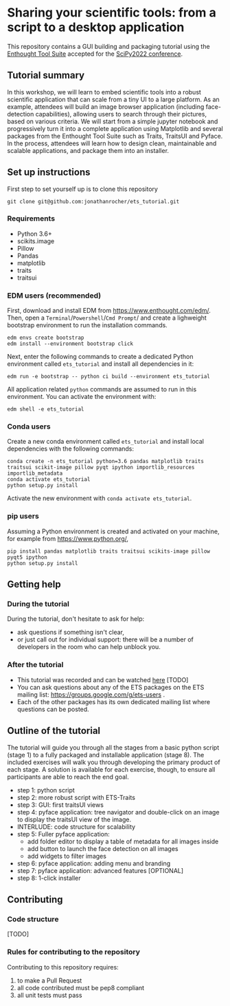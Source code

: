 # Sharing your scientific tools: from a script to a desktop application
This repository contains a GUI building and packaging tutorial using the 
[Enthought Tool Suite](https://docs.enthought.com/ets/) accepted for the 
[SciPy2022 conference](https://www.scipy2022.scipy.org/).

## Tutorial summary

In this workshop, we will learn to embed scientific tools into a robust 
scientific application that can scale from a tiny UI to a large platform. As an 
example, attendees will build an image browser application (including 
face-detection capabilities), allowing users to search through their pictures, 
based on various criteria. We will start from a simple jupyter notebook and 
progressively turn it into a complete application using Matplotlib and several 
packages from the Enthought Tool Suite such as Traits, TraitsUI and Pyface. In 
the process, attendees will learn how to design clean, maintainable and 
scalable applications, and package them into an installer.

## Set up instructions
First step to set yourself up is to clone this repository
```commandline
git clone git@github.com:jonathanrocher/ets_tutorial.git
```

### Requirements

- Python 3.6+
- scikits.image
- Pillow
- Pandas
- matplotlib
- traits
- traitsui

### EDM users (recommended)
First, download and install EDM from https://www.enthought.com/edm/. Then, 
open a `Terminal`/`Powershell`/`Cmd Prompt`/ and create a lighweight bootstrap environment to run the installation commands.
```commandline
edm envs create bootstrap
edm install --environment bootstrap click
```
Next, enter the following commands to create a 
dedicated Python environment called `ets_tutorial` and install all dependencies in it:
```commandline
edm run -e bootstrap -- python ci build --environment ets_tutorial
```
All application related `python` commands are assumed to run in this
environment. You can activate the environment with:
```commandline
edm shell -e ets_tutorial
```

### Conda users
Create a new conda environment called `ets_tutorial` and install local
dependencies with the following commands:
```commandline
conda create -n ets_tutorial python=3.6 pandas matplotlib traits traitsui scikit-image pillow pyqt ipython importlib_resources importlib_metadata
conda activate ets_tutorial
python setup.py install
```
Activate the new environment with `conda activate ets_tutorial`.

### pip users
Assuming a Python environment is created and activated on your machine, for 
example from https://www.python.org/, 
```commandline
pip install pandas matplotlib traits traitsui scikits-image pillow pyqt5 ipython
python setup.py install
```

## Getting help
### During the tutorial
During the tutorial, don't hesitate to ask for help: 
- ask questions if something isn't clear,
- or just call out for individual support: there will be a number of developers 
  in the room who can help unblock you.

### After the tutorial
- This tutorial was recorded and can be watched [here]() [TODO]
- You can ask questions about any of the ETS packages on the ETS mailing list:
  https://groups.google.com/g/ets-users .
- Each of the other packages has its own dedicated mailing list where questions 
  can be posted.


## Outline of the tutorial
The tutorial will guide you through all the stages from a basic python script 
(stage 1) to a fully packaged and installable application (stage 8). The 
included exercises will walk you through developing the primary product of 
each stage.
A solution is available for each exercise, though, to ensure all participants 
are able to reach the end goal.

  - step 1: python script
  - step 2: more robust script with ETS-Traits
  - step 3: GUI: first traitsUI views
  - step 4: pyface application: tree navigator and double-click on an image to 
    display the traitsUI view of the image.
  - INTERLUDE: code structure for scalability
  - step 5: Fuller pyface application: 
    - add folder editor to display a table of metadata for all images inside
    - add button to launch the face detection on all images
    - add widgets to filter images
  - step 6: pyface application: adding menu and branding 
  - step 7: pyface application: advanced features [OPTIONAL]
  - step 8: 1-click installer


## Contributing
### Code structure
[TODO]

### Rules for contributing to the repository
Contributing to this repository requires:
1. to make a Pull Request
2. all code contributed must be pep8 compliant
3. all unit tests must pass
